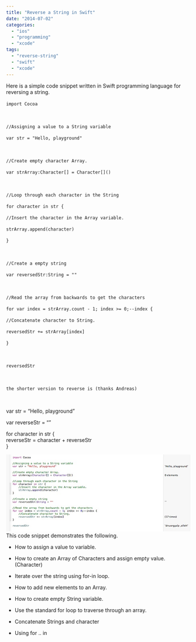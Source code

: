 ```yaml
---
title: "Reverse a String in Swift"
date: "2014-07-02"
categories: 
  - "ios"
  - "programming"
  - "xcode"
tags: 
  - "reverse-string"
  - "swift"
  - "xcode"
---
```


Here is a simple code snippet written in Swift programming language for reversing a string.

`import Cocoa`

`   `

`//Assigning a value to a String variable`

`var str = "Hello, playground"`

`   `

`//Create empty character Array.`

`var strArray:Character[] = Character[]()`

`   `

`//Loop through each character in the String`

`for character in str {`

`//Insert the character in the Array variable.`

`strArray.append(character)`

`}`

`   `

`//Create a empty string`

`var reversedStr:String = ""`

`   `

`//Read the array from backwards to get the characters`

`for var index = strArray.count - 1; index >= 0;--index {`

`//Concatenate character to String.`

`reversedStr += strArray[index]`

`}`

`   `

`reversedStr`

`   `

`the shorter version to reverse is (thanks Andreas)`

`   `

var str = “Hello, playground”

var reverseStr = “”

for character in str {  
reverseStr = character + reverseStr  
}

  
  
![Reverse a String in Swift Programming language](/assets/images/201407021453.jpg)  
This code snippet demonstrates the following.

- How to assign a value to variable.

- How to create an Array of Characters and assign empty value.(Character)

- Iterate over the string using for-in loop.

- How to add new elements to an Array.

- How to create empty String variable.

- Use the standard for loop to traverse through an array.

- Concatenate Strings and character

- Using for .. in
